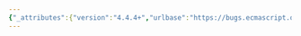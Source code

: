 ```yaml
---
{"_attributes":{"version":"4.4.4+","urlbase":"https://bugs.ecmascript.org/","maintainer":"dherman@mozilla.com"},"bug":{"bug_id":4314,"creation_ts":"2015-04-16 22:37:00 -0700","short_desc":"Should \"property creation order\" specifically mention ascending chronological order?","delta_ts":"2015-10-01 15:54:21 -0700","product":"Draft for 6th Edition","component":"editorial issue","version":"Rev 38: April 14, 2015 Final Draft","rep_platform":"All","op_sys":"All","bug_status":"RESOLVED","resolution":"FIXED","priority":"Normal","bug_severity":"enhancement","everconfirmed":true,"reporter":{"uid":"leonarnott","name":"Leon Arnott"},"assigned_to":{"uid":"allen","name":"Allen Wirfs-Brock"},"cc":"brterlso","long_desc":[{"commentid":14279,"comment_count":0,"who":{"uid":"leonarnott","name":"Leon Arnott"},"bug_when":"2015-04-16 22:37:22 -0700","thetext":"The phrase \"property creation order\" used in 9.1.12 and 9.4.5.6 could perhaps be extended to the more precise \"ascending chronological order of property creation\". Not sure whether you feel that's already obvious or not. (God forbid some implementation decide to interpret it as descending order.)"},{"commentid":14710,"comment_count":1,"who":{"uid":"brterlso","name":"Brian Terlson"},"bug_when":"2015-10-01 15:54:21 -0700","thetext":"I think it's already pretty obvious, but can't hurt to clarify. Fixed in c836e4e."}]}}
---
```

